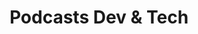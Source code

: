---
layout: apprendre-podcasts_index
title: Podcasts Dev & Tech
tags: podcasts-developpement-web
permalink: /apprendre/podcasts/developpement-web/
intro: Une collection de podcasts sur le quotidien des personnes & les technologies à l'origine de vos applications préférées.
bgimgheader: false
text-twtr: En train d'explorer la collection de podcasts Dev&Tech du @MagDuWebdesign
current_nav: all
---